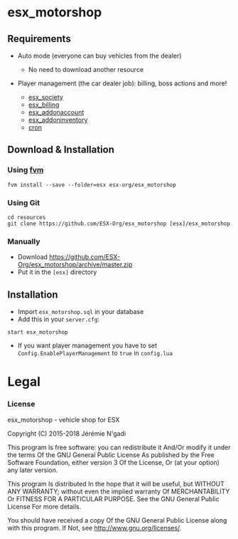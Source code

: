 # esx_motorshop

## Requirements

* Auto mode (everyone can buy vehicles from the dealer)
  * No need to download another resource

* Player management (the car dealer job): billing, boss actions and more!
  * [esx_society](https://github.com/ESX-Org/esx_society)
  * [esx_billing](https://github.com/ESX-Org/esx_billing)
  * [esx_addonaccount](https://github.com/ESX-Org/esx_addonaccount)
  * [esx_addoninventory](https://github.com/ESX-Org/esx_addoninventory)
  * [cron](https://github.com/ESX-Org/cron)

## Download & Installation

### Using [fvm](https://github.com/qlaffont/fvm-installer)
```
fvm install --save --folder=esx esx-org/esx_motorshop
```

### Using Git
```
cd resources
git clone https://github.com/ESX-Org/esx_motorshop [esx]/esx_motorshop
```

### Manually
- Download https://github.com/ESX-Org/esx_motorshop/archive/master.zip
- Put it in the `[esx]` directory

## Installation
- Import `esx_motorshop.sql` in your database
- Add this in your `server.cfg`:

```
start esx_motorshop
```
- If you want player management you have to set `Config.EnablePlayerManagement` to `true` in `config.lua`

# Legal
### License
esx_motorshop - vehicle shop for ESX

Copyright (C) 2015-2018 Jérémie N'gadi

This program Is free software: you can redistribute it And/Or modify it under the terms Of the GNU General Public License As published by the Free Software Foundation, either version 3 Of the License, Or (at your option) any later version.

This program Is distributed In the hope that it will be useful, but WITHOUT ANY WARRANTY; without even the implied warranty Of MERCHANTABILITY Or FITNESS FOR A PARTICULAR PURPOSE. See the GNU General Public License For more details.

You should have received a copy Of the GNU General Public License along with this program. If Not, see http://www.gnu.org/licenses/.